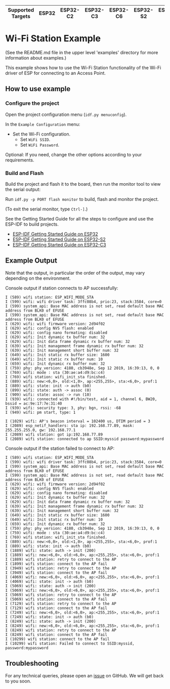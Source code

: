 | Supported Targets | ESP32 | ESP32-C2 | ESP32-C3 | ESP32-C6 | ESP32-S2 | ESP32-S3 |
| ----------------- | ----- | -------- | -------- | -------- | -------- | -------- |

# Wi-Fi Station Example

(See the README.md file in the upper level 'examples' directory for more information about examples.)

This example shows how to use the Wi-Fi Station functionality of the Wi-Fi driver of ESP for connecting to an Access Point.

## How to use example

### Configure the project

Open the project configuration menu (`idf.py menuconfig`).

In the `Example Configuration` menu:

* Set the Wi-Fi configuration.
    * Set `WiFi SSID`.
    * Set `WiFi Password`.

Optional: If you need, change the other options according to your requirements.

### Build and Flash

Build the project and flash it to the board, then run the monitor tool to view the serial output:

Run `idf.py -p PORT flash monitor` to build, flash and monitor the project.

(To exit the serial monitor, type ``Ctrl-]``.)

See the Getting Started Guide for all the steps to configure and use the ESP-IDF to build projects.

* [ESP-IDF Getting Started Guide on ESP32](https://docs.espressif.com/projects/esp-idf/en/latest/esp32/get-started/index.html)
* [ESP-IDF Getting Started Guide on ESP32-S2](https://docs.espressif.com/projects/esp-idf/en/latest/esp32s2/get-started/index.html)
* [ESP-IDF Getting Started Guide on ESP32-C3](https://docs.espressif.com/projects/esp-idf/en/latest/esp32c3/get-started/index.html)

## Example Output
Note that the output, in particular the order of the output, may vary depending on the environment.

Console output if station connects to AP successfully:
```
I (589) wifi station: ESP_WIFI_MODE_STA
I (599) wifi: wifi driver task: 3ffc08b4, prio:23, stack:3584, core=0
I (599) system_api: Base MAC address is not set, read default base MAC address from BLK0 of EFUSE
I (599) system_api: Base MAC address is not set, read default base MAC address from BLK0 of EFUSE
I (629) wifi: wifi firmware version: 2d94f02
I (629) wifi: config NVS flash: enabled
I (629) wifi: config nano formating: disabled
I (629) wifi: Init dynamic tx buffer num: 32
I (629) wifi: Init data frame dynamic rx buffer num: 32
I (639) wifi: Init management frame dynamic rx buffer num: 32
I (639) wifi: Init management short buffer num: 32
I (649) wifi: Init static rx buffer size: 1600
I (649) wifi: Init static rx buffer num: 10
I (659) wifi: Init dynamic rx buffer num: 32
I (759) phy: phy_version: 4180, cb3948e, Sep 12 2019, 16:39:13, 0, 0
I (769) wifi: mode : sta (30:ae:a4:d9:bc:c4)
I (769) wifi station: wifi_init_sta finished.
I (889) wifi: new:<6,0>, old:<1,0>, ap:<255,255>, sta:<6,0>, prof:1
I (889) wifi: state: init -> auth (b0)
I (899) wifi: state: auth -> assoc (0)
I (909) wifi: state: assoc -> run (10)
I (939) wifi: connected with #!/bin/test, aid = 1, channel 6, BW20, bssid = ac:9e:17:7e:31:40
I (939) wifi: security type: 3, phy: bgn, rssi: -68
I (949) wifi: pm start, type: 1

I (1029) wifi: AP's beacon interval = 102400 us, DTIM period = 3
I (2089) esp_netif_handlers: sta ip: 192.168.77.89, mask: 255.255.255.0, gw: 192.168.77.1
I (2089) wifi station: got ip:192.168.77.89
I (2089) wifi station: connected to ap SSID:myssid password:mypassword
```

Console output if the station failed to connect to AP:
```
I (589) wifi station: ESP_WIFI_MODE_STA
I (599) wifi: wifi driver task: 3ffc08b4, prio:23, stack:3584, core=0
I (599) system_api: Base MAC address is not set, read default base MAC address from BLK0 of EFUSE
I (599) system_api: Base MAC address is not set, read default base MAC address from BLK0 of EFUSE
I (629) wifi: wifi firmware version: 2d94f02
I (629) wifi: config NVS flash: enabled
I (629) wifi: config nano formating: disabled
I (629) wifi: Init dynamic tx buffer num: 32
I (629) wifi: Init data frame dynamic rx buffer num: 32
I (639) wifi: Init management frame dynamic rx buffer num: 32
I (639) wifi: Init management short buffer num: 32
I (649) wifi: Init static rx buffer size: 1600
I (649) wifi: Init static rx buffer num: 10
I (659) wifi: Init dynamic rx buffer num: 32
I (759) phy: phy_version: 4180, cb3948e, Sep 12 2019, 16:39:13, 0, 0
I (759) wifi: mode : sta (30:ae:a4:d9:bc:c4)
I (769) wifi station: wifi_init_sta finished.
I (889) wifi: new:<6,0>, old:<1,0>, ap:<255,255>, sta:<6,0>, prof:1
I (889) wifi: state: init -> auth (b0)
I (1889) wifi: state: auth -> init (200)
I (1889) wifi: new:<6,0>, old:<6,0>, ap:<255,255>, sta:<6,0>, prof:1
I (1889) wifi station: retry to connect to the AP
I (1899) wifi station: connect to the AP fail
I (3949) wifi station: retry to connect to the AP
I (3949) wifi station: connect to the AP fail
I (4069) wifi: new:<6,0>, old:<6,0>, ap:<255,255>, sta:<6,0>, prof:1
I (4069) wifi: state: init -> auth (b0)
I (5069) wifi: state: auth -> init (200)
I (5069) wifi: new:<6,0>, old:<6,0>, ap:<255,255>, sta:<6,0>, prof:1
I (5069) wifi station: retry to connect to the AP
I (5069) wifi station: connect to the AP fail
I (7129) wifi station: retry to connect to the AP
I (7129) wifi station: connect to the AP fail
I (7249) wifi: new:<6,0>, old:<6,0>, ap:<255,255>, sta:<6,0>, prof:1
I (7249) wifi: state: init -> auth (b0)
I (8249) wifi: state: auth -> init (200)
I (8249) wifi: new:<6,0>, old:<6,0>, ap:<255,255>, sta:<6,0>, prof:1
I (8249) wifi station: retry to connect to the AP
I (8249) wifi station: connect to the AP fail
I (10299) wifi station: connect to the AP fail
I (10299) wifi station: Failed to connect to SSID:myssid, password:mypassword
```

## Troubleshooting

For any technical queries, please open an [issue](https://github.com/espressif/esp-idf/issues) on GitHub. We will get back to you soon.

